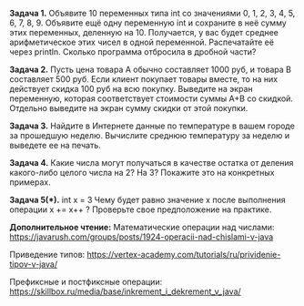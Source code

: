 **Задача 1.**
Объявите 10 переменных типа int со значениями 0, 1, 2, 3, 4, 5, 6, 7, 8, 9.
Объявите ещё одну переменную int и сохраните в неё сумму этих переменных, деленную на 10.
Получается, у вас будет среднее арифметическое этих чисел в одной переменной.
Распечатайте её через println. Сколько программа отбросила в дробной части?

**Задача 2.**
Пусть цена товара A обычно составляет 1000 руб, и товара B составляет 500 руб.
Если клиент покупает товары вместе, то на них действует скидка 100 руб на всю покупку.
Выведите на экран переменную, которая соответствует стоимости суммы A+B со скидкой.
Отдельно выведите на экран сумму скидки от этой покупки.

**Задача 3.**
Найдите в Интернете данные по температуре в вашем городе за прошедшую неделю.
Вычислите среднюю температуру за неделю и выведете ее на печать.

**Задача 4.**
Какие числа могут получаться в качестве остатка от деления какого-либо целого числа на 2? На 3?
Покажите это на конкретных примерах.

**Задача 5(*).**
int x = 3
Чему будет равно значение х после выполнения операции x += x++ ?
Проверьте свое предположение на практике.


**Дополнительное чтение:**
Математические операции над числами:
https://javarush.com/groups/posts/1924-operacii-nad-chislami-v-java 

Приведение типов:
https://vertex-academy.com/tutorials/ru/prividenie-tipov-v-java/ 

Префиксные и постфиксные операции:
https://skillbox.ru/media/base/inkrement_i_dekrement_v_java/ 